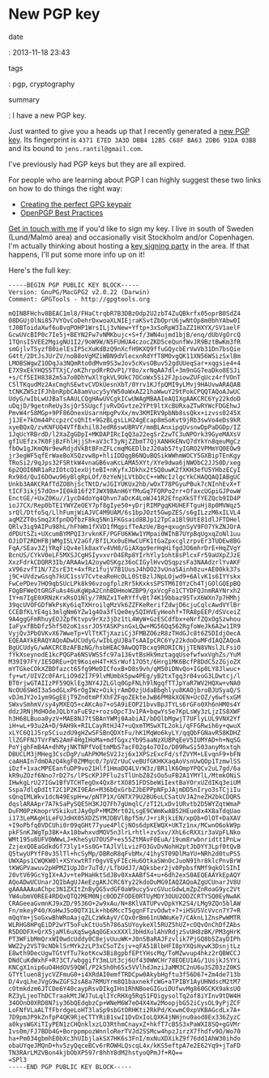 New PGP key
===========

date

:   2013-11-18 23:43

tags

:   pgp, cryptography

summary

:   I have a new PGP key.

Just wanted to give you a heads up that I recently generated a [new PGP
key](https://dl.dropboxusercontent.com/u/17059539/public.asc). Its
fingerprint is `4371 E7ED 3A3D DBB4 12B5 C68F BA63 2DB6 91DA 03B8` and
its bound to `jens.rantil@gmail.com`.

I've previously had PGP keys but they are all expired.

For people who are learning about PGP I can highly suggest these two
links on how to do things the right way:

-   [Creating the perfect GPG
    keypair](https://alexcabal.com/creating-the-perfect-gpg-keypair/)
-   [OpenPGP Best
    Practices](https://we.riseup.net/riseuplabs+paow/openpgp-best-practices)

[Get in touch with me](|filename|pages/about-me.rst) if you'd like to
sign my key. I live in south of Sweden (Lund/Malmö area) and
occasionally visit Stockholm and/or Copenhagen. I'm actually thinking
about hosting a [key signing
party](http://cryptnet.net/fdp/crypto/keysigning_party/en/keysigning_party.html)
in the area. If that happens, I'll put some more info up on it!

Here's the full key:

    -----BEGIN PGP PUBLIC KEY BLOCK-----
    Version: GnuPG/MacGPG2 v2.0.22 (Darwin)
    Comment: GPGTools - http://gpgtools.org

    mQINBFHchv8BEAC1ml8/FHaCtrqbR7B3DBzOdp2U2zbT4ZuQBkrfx05oprB0SdZ4
    08DGUjOlNi857VYOvCoDehrDxwoaXLNIEjraKSvtZbOprU6jwNtOp8m0bhYAbw0I
    tJ0BToidaXwf6u8vqPOHP1WrsILj3vNew+Yftp+3xSoRpW3IaZZ1HXYX/SV1aelF
    GcwUVcBIP0c7Ie5j+BEYN2Fw7vNMKbujc+S+f/3WN4ujmd1bjB/enq/dUbVgOrcQ
    1TQnsI5VEE2MgigNU1I2/9oW9W/N5FUHUA4czocZKD5ceQunfWvJR9BztBwKm3fR
    smGjlvTSyzfB0ielEsIPScXuKdBzQ9nXcfH9KXQ9ffuGQycbErVwVb31Dn7bsQie
    G4tt/2DtJsJUrZV/noB8oVgMZiWBN9dVlecxnRdYfT8MOvgQK11XN56WSizSxlBm
    LMOBSWgwZ1ODqJa3NQmRto0dMvm9S3wJov5cKvsOBuv52gdUUeqSar+xqgsie4+4
    E7X9xEkYHQS5TTXjC/oKZhrpdRrROvP1/Y8o/xrNqAA7dl+3m9nGG7eaDko8ESJi
    +s/Cf5EIH8382m5a7o0DhYwXlYgkVL9UkC7OCoWx5Si2FJpiowZUFqUcz4rfVOnT
    C5lTKqudMz2AxCmghSEwtvCVDkUesnXbT/0Yrv1KJfpQMI9yLMvj9HAUvwARAQAB
    tCNKZW5zIFJhbnRpbCA8amVucy5yYW50aWxAZ21haWwuY29tPokCPQQTAQoAJwUC
    UdyG/wIbLwUJBaTsAAULCQgHAwUVCgkICwUWAgMBAAIeAQIXgAAKCRC6Yy22kdoD
    uDqjD/9getnReUy3sjQr5SUgcfjvRvDGvtze2YPt9ltXcBURxaZTwRYWcFDGEhwJ
    PmvW4r58MGp+9PF86OnexUsarnHpgPvXx/mv3KMIRV9pbNb8ssQkx+izvss0245X
    j1JE+7kOm44PccpzrCsQhIt+9GzBLgsLLH24gEcap8mSoKvt9jRb3swVo4eDs9kR
    xyeBQxQ/zvKNFUQ4VTfBxhil8JedR6swUBRVY/mmBLAnxipgUvsnwDpPaDGDp/IZ
    1JqUcYRBrdD/l2XaZgGDpI+MKDAPIRcIqQ3a22egSrZzwTC3uNPOrk39GyeMAXsV
    gfIUEfzx7K0FjBzFhlHjjSh+aV3cT3yNjZZbmT7QjXANHkENvQ7dYkYn8qeuMgCz
    fbOw1gJKmQNr9ewRdjdVkBtBFnZFLcmqMGEDlbzJ20ab57tyIGRO2VPMmYQ0EOw9
    jr3egWF5qfErWaeBoXSQzvw8p+hliIDDqgB6NQuBQSikWWhmWOCY5GXBipTEnKgy
    TRoSi2/9qJps32FSRtkW4vnaGB6vaKcLAMA5XYt/XYe9dwa6jNWObC2JJS0D/xeg
    6p2QOI6NR1aRzIOtcQ1exUjteBI+nKyfxJDkhx2tSQ8uwK2fXKH3efU5YHbzECyI
    Rx98d/QuI6DOwu96yBlgRpLOf/0zYeNjLVtbDcC++WNcIzlgcYkCHAQQAQIABgUC
    Unkb3AAKCRAfTdZO8hjScTNtD/wJGIYUKUx2hb/wOxT78PGyuPBuk7cNInhEvX+T
    tICF3ikj57dOn+IE0k816f2TJWX9BAnH6YfMuGq7FQRPo2rr+OfaxcUGpiGJPowW
    EnctGE/+UxZ0Ku//1ycD4doYq4Qhvn7aDcK4LoWJ41R2EfnpXkSTfYEZQcb9ID4P
    ioJ7CX/Rep0bTE1YWYZeOEY7pf8gIye50+yDrjRIMPgqKHUHEFTguHj8p0MVWqz5
    srQl/Dtfo5q/LlhFumjWiAJVC4M9UAM/6s1bpJOzt5GwpZES/s6gILzzM6xILVL4
    aqMZZT0sSmq2XfpnDQfbzF8kq5Nn1FKGsaid8BJp12TpCa1Bl9UtE81dlJFTDHel
    QRlv3ig9AIPu98hL/hFhWm1fXVD1fMqpifTeAzUe/Bg+qxugnSyV9FO7YkZNJOrA
    dPDUtSZi+UXcumBYMPQI3rvknKF/PGFU6KWw1YMpai0WIhB7UYpBqUgxqZoNl1uu
    OJiDT2RDHFBjWMgISLV2aGf/BfILXx0uEHwCUFK1tGaZpxcglzrpvEr3TUDEw8BG
    FqA/SEav3ZjYRqFiQv4elk8axYv4VH8/GiAXqo9erHqHifgdJO6mhrDrE+HqZVgY
    BcnUS/CYkV0eLF5MXSJCgHSIyvxvrO4ERp8YIrhYly1oht8sPlcxFr59aUXpZJzE
    XxzFdrkCDQRR3Ib/ARAAw1A2oywOSKgz36oCIGylHvvQSqpzsFa3NAAdzrlYvAKF
    xV96zvfT1N/7ZsrE3t+4xfRz1fujV7B1UusJ4hDO23vUnaSAinh0zu+AE00kk37s
    j9C+UVdzwGsqh7kUC1ssV7CvteaReHcOLL0StBzlJNpLOjwd9+6AlvK1s6IYYskx
    FwCePDev7HO9qbSUcLPk8k96vzogfplzRr5kKxksSPSTM6I0YzCh4TjGOlGQEpBQ
    FOgBFWeOtGRGFuAs46uKgWpA2CnhBDHmoWZBP9/gxVcgFo1CTYDFQJnmRAYNrxh2
    IY+m7IgE0XRNzKrxRsO1Nly/7RNZx1TeRYffvBt74K19bbaz95TxX6WXn7p7HMhj
    39qcUVOFGDfWkPsKy6iqTXHroilgMzVk6ZZFKeRerifZdwjD6cjuCqlcAwdVYlBr
    CCEBfKLYE4gi3mlgNm6YZw1g4Oa3flQe0ey5QIHVEyHeohf+TRA8pEEP/dSVceiZ
    9A4ggGFmRhuyEOJZpfKtvpv9rXz3jDz1tL4WyW+GzESCdfbx+eNrfZQxOgSzwhou
    IaFyxfBbDfz5hf502oK1ssrJO5YASKPsnGxLQw+MG56Qq562RgfoWeJk6A2w1IR9
    VyjQv3PbOVKvX67WweTp+VlTtKTjXaziCj3FMBZO6zR8zTHdGJc8t6Z5DIdjOecA
    EQEAAYkERAQYAQoADwUCUdyG/wIbLgUJBaTsAAIpCRC6Yy22kdoDuMFdIAQZAQoA
    BgUCUdyG/wAKCRCBzAFBzNG/hsbHEAC9AwQQTBcxq9RORICNjjTEN8VNslJLFsiO
    fYkXseynodE1kcPQGPa6NSVWSSfc97a136vtBsHk9mztagqUsefwfwxVghZs/YuM
    M39I97FY/IE5DREu+Qt9KoieH4T+KSrWuf17O5t/6Hrg1MK6BcfP8DdC5zZGjoZX
    mYTGkeCOkXZBDfazct65fg9MeDICfoxB+D8s9vh/qM50iDNvQo+IGp0LY8Jlwuc+
    fy+wt/UIVZc0FArLiO9d2I7F9lvMUmbk5pw4PEg/yB2txTgq3r04voG3LDwtcj/l
    BT0rjwGTAIIzPF59QklEg3NY4JZLGlq0GpFNLh9lNgqfTTJpYaR7WV2HQXw+vNA0
    NcOU6SWdI3a5odGLxP6rOgIWz+OikjrAmD0zjUdaBbghlyu8KAOjbroBJUSyaQ/S
    vDJmJY2o1ym9GgEEjT9ZndtmPfXhFZFqoZEkteJwB6PM8kXOEN+UcOZ/y6wfsxGM
    SWxvSmhmV/sy4yMXEQ5+cAKcAo7+oSA9iEOP21bvvBpJTYLs6rGFo0Xh6nHM0s4Y
    ddzJRNjMdHOdeJQLbYaFuE9z+rozsOpcT3v1PA+bqwYsSe7KpLsWy3zLjzIS8XWF
    h3H68LBuoa0yzV+MAE8NJ7tSBAnYWMj0AabiAI/bDQlbMgwjT7UFlyLUL9VNX2Yf
    iH+wL+93u2A+D/9AH9k+RILCayRtHJ47+uQxmTMSwXTL2oki/qFFGRwih6y+qwuX
    xLYC6Q1J5rp5CiuzdU9gHZwSFSBnQDXtFu/hK1MqWo6kyLY/qqQbFGNavR58KDHZ
    llZGFFNJTVrFWS2AmF4HgIHoMa+mdfGgxzYb95aaNzXUBPqEeV5IUMYAD+h+NqSG
    PoYjghFmB4A+dhMyjNKTNPfVoEtmMbS7acF02g4o7OIo/D09RwSi503anyMsxtqh
    DBUCLM3jMHeg3CscDgP/uAhPKMeSV2Jzj6x1XPSzExcFd/sfZVYM+LEvqnF9+bFN
    caAHAIn7dmDAzQ4kgF0ZMMqc0/7pVZrUuCveBUfGKHKXaqAoVsnUwQOp1TzmwlSS
    iDzf+1xacMPEEanfuDP9vo21Hlf1HmaDQ4LVrW3z/BR1lK6OmpYPQCv2uL7gd/6a
    kR9uZOzf6Nno7rD27s/lPScKPJPFlu2sTlUnbZ8ZsOo5uFB2A1YMYlL/MtmkONiS
    IHwkgLrU27IGw1BfVTCHTegOx4Qx8rtXO851FDSbeWiIextBaYOrxUZdIKq3eiUM
    Sspa7dlqDdItT2C1P2KI9EAn+M36bQxGrbZJbEPPpNFpJAjmDD5nIryo3sTCjiIu
    sQnqIMLWkv1dcN49EspH+w/pNTP1X/GNTX79U2BU6uLCSatUVJA2neZH2bkCDQRS
    dqslARAApr7A7kSaPySQE5H3KJQ7Fh7gUmqlC/zTI2LxDv1URvtb2D5WYZqtWmaP
    DuFM0PzKmoprVSkikutJAy0pP+MMZMrt02LsgE9CWmKwAB52HEue8x4X8aTdqUao
    i173LeMAgH1LeFUJdHX05XDZSYMJDBVlBpf5m/J+riRjkiEN/xpQb+OlOT+DaXAV
    +I9oPbfq0VDCUhi0r09qGHt77yue4PlCjNOs6dpKEWQX+UKTz1nx/MCwnO6okW9p
    pkFSnKJWgTp38K+Ax18bwhxvdMOV5n3lrLrhtl+zv5xv/XhL6cRXXir3aVpFLNko
    WMt195u8UFV0WWwLJ+KheSyU7OUSP+es55ZtMAvF0EuA/19um8rwbnridtt1PnLw
    ZzjexQOEaGdkdGf73ly1+Ss0G+TAJlVlLvizFO3GvDvNohH2ptJbDYY3Lpf0tQvB
    Q5twyUPYfF0v35lTl+hcSyMp/DBRoR8qFvbMx/41hyST09DlMaYU+NRh2d0tuPS5
    UWXAps1CWQKW0l+XSYxwtRTr0gvVEyFIEcHu6OtkaSWnOcJuoN91hr8klcPnvBrW
    tKWGPVawuv2pHPMZ1UpJDr7uTd//LfbUdJ7/AQksber2jv0PpbsfNMf9qkOlSIhI
    20vtV69GcYgIX+AJv+tePHaHktSdJBv0XxAABfS4+u+6dh2exS0AEQEAAYkEpAQY
    AQoADwUCUnarJQIbAgUJAeEzgAKJCRC6Yy22kdoDuMG9IAQZAQoAZgUCUnarJV8U
    gAAAAAAuAChpc3N1ZXItZnByQG5vdGF0aW9ucy5vcGVucGdwLmZpZnRoaG9yc2Vt
    YW4ubmV0REE4RDQxQTQ2MEM0Njc0ODZFODE0RTUyMDY3OUU2ODZCRTY5Q0EyNwAK
    CRAGeeaGvmnKJ9xZD/9536O+2w9xAu/N+8KlVATUPvvDpkYK2S4/LMg9ZQn5blAW
    Fn/mkeyP40/KoHwJ5o0QTX1Lk+hb6MccT5gqnFTzvOdwt+7+iH5USVcVvcn7Y7+R
    mQqYm+jSoGxwBhWRoAajqZLCzWkAyV/CQx0rBm61nUWWuKe7/CAknL1ZnsPwWMTR
    WLRHG8HPqEiDP2wYT5oFukCtUu5h786aSUYoykeXl5RUZ5hUZ+cOQvOnChDfZAbs
    R5DODFX+QrX5jaMl6uXq5wgAqOGExxXXXlJbHdXulAhVRdjzSvUH8zBK/PM3gHrK
    PT3WFibMmQrxWI0wdcUddy0C8ejvUuuWK+J0nSBaRAJFzvlik7PjGQ8b5ZayDIPh
    WWZ2y2VST9cNDklSrMYk2zLP3xCSoTZsjv+qFA51BlbHFI8pYXQsHywK3DsnjtLz
    E8wth9DecUgwTGtVfTu7kotKcw3Bi8gpbfEPtYHscMq/ToMZwvup4hkz2rQBWCCJ
    DNdCuKdWxhF+R73CT/wbggifY3mLUt3cj6Uf430WWCHr78EOEU1AG/1UsjkJSYYi
    KNCgX1nip6uO4HdOV59QWl/P2kSh0h65x5VVlhdJmziJaMM3C2nU6u3SZ03zZ0KS
    GTYtluen8jycVZFmuG0+i4XRdAI0emfTRDCpw0AkybHgftu3f56D67+Zm4de713b
    D/4vqLheJVgG9wZGFS2sA8a7RMUYrm8Q1baxnekfcWG+aTPIBY1AyUHNdscM2tM7
    cOtmkdzm6JTCDe6Y40caypRsvDIkgIHn1RhNBoeGIGuiDUfwvMg860GCKX9aksUO
    RZ3yLjeoThDCTraakMtJWJ7uLqlIYcRHXg5RqS1FQigysolTq2of8iYInv9tDW4H
    34OOnO0XRD8N7iy36bQEdqbzCp+WNeM6W7eO4X4Xw2MoopjbG52iCysOL9yPjZCF
    LoFNfVLaALTfFbrdgeLoHT3laSp9sbGtORHKti2RkPd/KxwmC0xpVKBAGcdLx7A+
    7D9pmJP9kZnfpP4QK9RjeCTTYRiB1swI1DvDxIoLQXK4jNHjnu0aod8Ex336ZyzC
    a0kysWGXiTIyPEN1zCHQnklxzLO3RthmCnayxZ+hkfT7cB5S3xPaWXI8SQ+gGVMr
    Ivs0m/FJ7BDb4G+BorppmpozWnnloRerTVJd2SSMcw4hpzJirzX7fhdfv9O/Wo70
    ha+Pm034gbmhE0bXc3hUIbjlakSX7HK6s3FnI/mxNuXDXikZ9f76dd1AhW30ihdo
    obaUYqeJMQnD+hv5zyQqceBCv6rROWHLQscqL4x/kKS5eftpA7e2E62Yq9+jTaFD
    TN3RArLMZVBon4kjbObXP597r8hhY8dM2hstyoQPmJf+RQ==
    =SPl3
    -----END PGP PUBLIC KEY BLOCK-----
